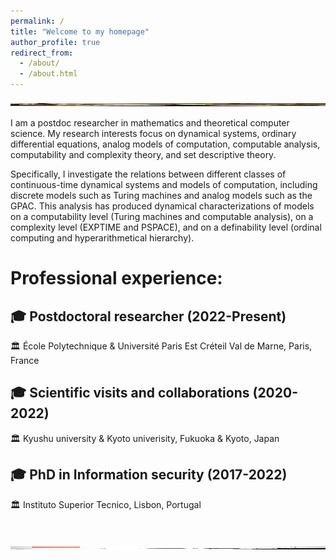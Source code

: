 ```yaml
---
permalink: /
title: "Welcome to my homepage"
author_profile: true
redirect_from: 
  - /about/
  - /about.html
---
```

<img align="center"
     src="images/zen.jpeg" 
     width="1200" 
     height="5" 
     alt="garden"/>

I am a postdoc researcher in mathematics and theoretical computer science. My research interests focus on dynamical systems, ordinary differential equations, analog models of computation, computable analysis, computability and complexity theory, and set descriptive theory. 

Specifically, I investigate the relations between different classes of continuous-time dynamical systems and models of computation, including discrete models such as Turing machines and analog models such as the GPAC. This analysis has produced dynamical characterizations of models on a computability level (Turing machines and computable analysis), on a complexity level (EXPTIME and PSPACE), and on a definability level (ordinal computing and hyperarithmetical hierarchy). 



# Professional experience:

## 🎓 Postdoctoral researcher (2022-Present)
🏛️ École Polytechnique & Université Paris Est Créteil Val de Marne, Paris, France

## 🎓 Scientific visits and collaborations (2020-2022)
🏛️ Kyushu university & Kyoto univerisity, Fukuoka & Kyoto, Japan

## 🎓 PhD in Information security (2017-2022)
🏛️ Instituto Superior Tecnico, Lisbon, Portugal

<br>


<img align="center"
     src="images/zen.png" 
     width="1200" 
     height="5" 
     alt="stones"/>